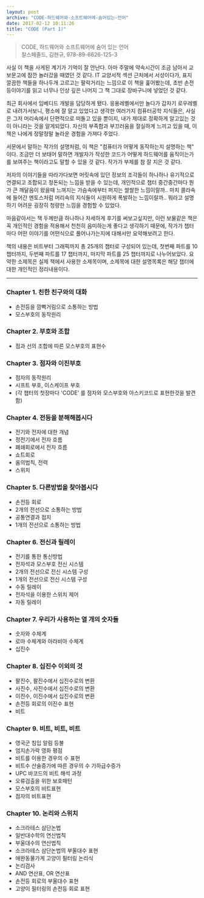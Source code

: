 ```yaml
---
layout: post
archive: "CODE-하드웨어와-소프트웨어에-숨어있는-언어"
date: 2017-02-12 10:11:26  
title: "CODE (Part 1)"
---
```


> CODE, 하드웨어와 소프트웨어에 숨어 있는 언어  
> 찰스페졸드, 김현규, 978-89-6626-125-3

사실 이 책을 사게된 계기가 기억이 잘 안난다. 아마 주말에 약속시간이 조금 남아서 교보문고에 잠깐 놀러갔을 때였던 것 같다. IT 교양서적 섹션 근처에서 서성이다가, 표지 깔끔한 책들을 하나두개 고르고는 팔락거리는 느낌으로 이 책을 훑어봤는데, 초반 손전등이야기를 읽고 너무나 인상 깊은 나머지 그 책 그대로 장바구니에 넣었던 것 같다.  

최근 회사에서 임베디드 개발을 담당하게 됐다. 응용레벨에서만 놀다가 갑자기 로우레벨로 내려가서보니, 평소에 잘 알고 있었다고 생각한 여러가지 컴퓨터공학 지식들은, 사실은 그저 머리속에서 단편적으로 떠돌고 있을 뿐이지, 내가 제대로 정확하게 알고있는 것이 아니라는 것을 알게되었다. 자신의 부족함과 부끄러움을 절실하게 느끼고 있을 때, 이 책은 나에게 정말정말 놀라운 경험을 가져다 주었다.  

서문에서 말하는 작가의 설명처럼, 이 책은 "컴퓨터가 어떻게 동작하는지 설명하는 책" 이다. 조금만 더 보태어 말하면 개발자가 작성한 코드가 어떻게 하드웨어를 움직이는가를 보여주는 책이라고도 말할 수 있을 것 같다. 작가가 부제를 참 잘 지은 것 같다.  

저자의 이야기들을 따라가다보면 머릿속에 있던 정보의 조각들이 하나하나 유기적으로 연결되고 조합되고 정돈되는 느낌을 받을 수 있는데, 개인적으로 챕터 중간중간마다 뭔가 큰 깨달음이 왔을때 느껴지는 가슴속에부터 퍼지는 쌀쌀한 느낌이랄까.. 마치 콜라속에 들어간 멘토스처럼 머리속의 지식들이 시원하게 폭발하는 느낌이랄까.. 뭐라고 설명하기 어려운 굉장히 청량한 느낌을 경험할 수 있었다.  

마음같아서는 책 두께만큼 하나하나 자세하게 후기를 써보고싶지만, 이런 보물같은 책은 꼭 개인적인 경험을 적용해서 천천히 음미하는게 좋다고 생각하기 때문에, 작가가 챕터마다 어떤 이야기를 어떤식으로 풀어나가는지에 대해서만 요약해보려고 한다.  

책의 내용은 비트부터 그래픽까지 총 25개의 챕터로 구성되어 있는데, 첫번째 파트를 10 챕터까지, 두번째 파트를 17 챕터까지, 마지막 파트를 25 챕터까지로 나누어보았다. 요약한 소제목은 실제 책에서 사용한 소제목이며, 소제목에 대한 설명목록은 해당 챕터에 대한 개인적인 정리내용이다.  

---

### Chapter 1. 친한 친구와의 대화
- 손전등을 깜빡거림으로 소통하는 방법
- 모스부호의 동작원리


### Chapter 2. 부호와 조합
- 점과 선의 조합에 따른 모스부호의 표현수


### Chapter 3. 점자와 이진부호
- 점자의 동작원리
- 시프트 부호, 이스케이프 부호
- (각 챕터의 첫장마다 'CODE' 를 점자와 모스부호와 아스키코드로 표현한것을 발견함)


### Chapter 4. 전등을 분해해봅시다
- 전기와 전자에 대한 개념
- 정전기에서 전자 흐름
- 폐쇄회로에서 전자 흐름
- 쇼트회로
- 옴의법칙, 전력
- 스위치


### Chapter 5. 다른방법을 찾아봅시다
- 손전등 회로
- 2개의 전선으로 소통하는 방법
- 공통연결과 접지
- 1개의 전선으로 소통하는 방법


### Chapter 6. 전신과 릴레이
- 전기를 통한 통신방법
- 전자석과 모스부호 전신 시스템
- 2개의 전선으로 전신 시스템 구성
- 1개의 전선으로 전신 시스템 구성
- 수동 릴레이
- 전자석을 이용한 스위치 제어
- 자동 릴레이


### Chapter 7. 우리가 사용하는 열 개의 숫자들
- 숫자와 수체계
- 로마 수체계와 아라비아 수체계
- 십진수


### Chapter 8. 십진수 이외의 것
- 팔진수, 팔진수에서 십진수로의 변환
- 사진수, 사진수에서 십진수로의 변환
- 이진수, 이진수에서 십진수로의 변환
- 손전등 회로의 이진수 표현
- 비트


### Chapter 9. 비트, 비트, 비트
- 영국군 침입 알림 등불
- 엄지손가락 영화 평점
- 비트를 이용한 경우의 수 표현
- 비트수 산술증가에 따른 경우의 수 기하급수증가
- UPC 바코드의 비트 해석 과정
- 오류검출을 위한 보호패턴
- 모스부호의 비트표현
- 점자의 비트표현


### Chapter 10. 논리와 스위치
- 소크라테스 삼단논법
- 일반대수학의 연산법칙
- 부울대수의 연산법칙
- 소크라테스 삼단논법의 부울대수 표현
- 애완동물가게 고양이 필터링 논리식
- 논리검사
- AND 연산표, OR 연산표
- 손전등 회로의 부울대수 표현
- 고양이 필터링의 손전등 회로 표현
